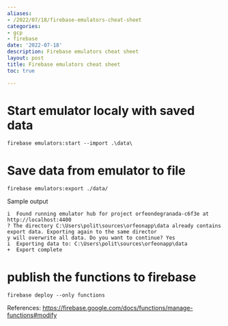 ```yaml
---
aliases:
- /2022/07/18/firebase-emulators-cheat-sheet
categories:
- gcp 
- firebase 
date: '2022-07-18'
description: Firebase emulators cheat sheet
layout: post
title: Firebase emulators cheat sheet
toc: true

---
```


# Start emulator localy with saved data

```shell
firebase emulators:start --import .\data\
```

# Save data from emulator to file 

```shell
firebase emulators:export ./data/
```

Sample output

```shell
i  Found running emulator hub for project orfeondegranada-c6f3e at http://localhost:4400
? The directory C:\Users\polit\sources\orfeonapp\data already contains export data. Exporting again to the same director
y will overwrite all data. Do you want to continue? Yes
i  Exporting data to: C:\Users\polit\sources\orfeonapp\data
+  Export complete
```

# publish the functions to firebase

```shell
firebase deploy --only functions
```


References:
https://firebase.google.com/docs/functions/manage-functions#modify
